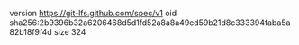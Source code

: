 version https://git-lfs.github.com/spec/v1
oid sha256:2b9396b32a6206468d5d1fd52a8a8a49cd59b21d8c333394faba5a82b18f9f4d
size 324
